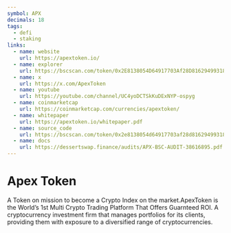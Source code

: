 ```yaml
---
symbol: APX
decimals: 18
tags:
  - defi
  - staking
links:
  - name: website
    url: https://apextoken.io/
  - name: explorer
    url: https://bscscan.com/token/0x2E8138054D64917703Af28D81629499318a047FA
  - name: x
    url: https://x.com/ApexToken
  - name: youtube
    url: https://youtube.com/channel/UC4yoDCTSkKuDExNYP-ospyg
  - name: coinmarketcap
    url: https://coinmarketcap.com/currencies/apextoken/
  - name: whitepaper
    url: https://apextoken.io/whitepaper.pdf
  - name: source_code
    url: https://bscscan.com/token/0x2e8138054d64917703af28d81629499318a047fa#code#L1
  - name: docs
    url: https://dessertswap.finance/audits/APX-BSC-AUDIT-38616895.pdf
---
```


# Apex Token

A Token on mission to become a Crypto Index on the market.ApexToken is the World’s 1st Multi Crypto Trading Platform That Offers Guarnteed ROI. A cryptocurrency investment firm that manages portfolios for its clients, providing them with exposure to a diversified range of cryptocurrencies.
